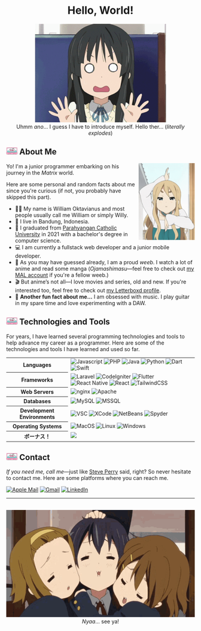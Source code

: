 <!-- HELLO -->

<div align="center">

# Hello, World!

<div align="center">
    <div>
        <img max-width="80%" min-width="40%" alt="Mio Akiyama" src="images/mio-akiyama-shocked.gif">
    </div>
    Uhmm <i>ano</i>... I guess I have to introduce myself. Hello ther... (<i>literally explodes</i>)
</div>

</div>

<!-- ABOUT ME -->

## <img width="30px" float="left" alt="Cassette" src="images/cassette.gif"> About Me

<img width="150px" align="right" alt="Tsumugi Kotobuki" src="images/mugi-kotobuki-fish.gif">
Yo! I'm a junior programmer embarking on his journey in the <i>Matrix</i> world.

Here are some personal and random facts about me since you're curious (if not, you probably have skipped this part).

<ul>
    <li> 👨‍💻 My name is William Oktavianus and most people usually call me William or simply Willy. </li>
    <li> 🏡 I live in Bandung, Indonesia. </li>
    <li> 🏫 I graduated from <a href="https://unpar.ac.id">Parahyangan Catholic University</a> in 2021 with a bachelor's degree in computer science. </li>
    <li> 💻 I am currently a fullstack web developer and a junior mobile developer. </li>
    <li> 👺 As you may have guessed already, I am a proud <i>weeb</i>. I watch a lot of anime and read some manga (<i>Ojamashimasu</i>—feel free to check out <a href="https://myanimelist.net/profile/coolcat082">my MAL account</a> if you're a fellow weeb.) </li>
    <li> 🎬 But anime’s not all—I love movies and series, old and new. If you're interested too, feel free to check out <a href="https://letterboxd.com/williamo1099">my Letterboxd profile</a>.</li>
    <li> 🎸 <b>Another fun fact about me&hellip;</b> I am obsessed with music. I play guitar in my spare time and love experimenting with a DAW. </li>
</ul>

<!-- TECHNOLOGIES AND TOOL -->

## <img width="30px" float="left" alt="Cassette" src="images/cassette.gif"> Technologies and Tools

For years, I have learned several programming technologies and tools to help advance my career as a programmer. Here are some of the technologies and tools I have learned and used so far.

<table>
    <tr>
        <th> Languages </th>
        <td>
            <!-- JavaScript -->
            <img src="https://img.shields.io/badge/javascript-%23323330.svg?style=for-the-badge&logo=javascript&logoColor=%23F7DF1E" alt="Javascript">
            <!-- PHP -->
            <img src="https://img.shields.io/badge/php-%23777BB4.svg?style=for-the-badge&logo=php&logoColor=white" alt="PHP">
            <!-- Java -->
            <img src="https://img.shields.io/badge/java-%23ED8B00.svg?style=for-the-badge&logo=openjdk&logoColor=white" alt="Java">
            <!-- Python -->
            <img src="https://img.shields.io/badge/python-3670A0?style=for-the-badge&logo=python&logoColor=ffdd54" alt="Python">
            <!-- Dart -->
            <img src="https://img.shields.io/badge/dart-%230175C2.svg?style=for-the-badge&logo=dart&logoColor=white" alt="Dart">
            <!-- Swift -->
            <img src="https://img.shields.io/badge/swift-F54A2A?style=for-the-badge&logo=swift&logoColor=white" alt="Swift">
        </td>
    </tr>
    <tr>
        <th> Frameworks </th>
        <td>
            <!-- Laravel -->
            <img src="https://img.shields.io/badge/laravel-%23FF2D20.svg?style=for-the-badge&logo=laravel&logoColor=white" alt="Laravel">
            <!-- CodeIgniter -->
            <img src="https://img.shields.io/badge/CodeIgniter-%23EF4223.svg?style=for-the-badge&logo=codeIgniter&logoColor=white" alt="CodeIgniter">
            <!-- Flutter -->
            <img src="https://img.shields.io/badge/Flutter-%2302569B.svg?style=for-the-badge&logo=Flutter&logoColor=white" alt="Flutter">
            <!-- React Native -->
            <img src="https://img.shields.io/badge/react_native-%2320232a.svg?style=for-the-badge&logo=react&logoColor=%2361DAFB" alt="React Native">
            <!-- React -->
            <img src="https://img.shields.io/badge/react-%2320232a.svg?style=for-the-badge&logo=react&logoColor=%2361DAFB" alt="React">
            <!-- Tailwind CSS -->
            <img src="https://img.shields.io/badge/tailwindcss-%2338B2AC.svg?style=for-the-badge&logo=tailwind-css&logoColor=white" alt="TailwindCSS">
        </td>
    </tr>
    <tr>
        <th> Web Servers </th>
        <td>
            <!-- nginx -->
            <img src="https://img.shields.io/badge/nginx-%23009639.svg?style=for-the-badge&logo=nginx&logoColor=white" alt="nginx">
            <!-- Apache -->
            <img src="https://img.shields.io/badge/apache-%23D42029.svg?style=for-the-badge&logo=apache&logoColor=white" alt="Apache">
        </td>
    </tr>
    <tr>
        <th> Databases </th>
        <td>
            <!-- MySQL -->
            <img src="https://img.shields.io/badge/mysql-%2300f.svg?style=for-the-badge&logo=mysql&logoColor=white" alt="MySQL">
            <!-- MSSQL -->
            <img src="https://img.shields.io/badge/Microsoft%20SQL%20Server-CC2927?style=for-the-badge&logo=microsoft%20sql%20server&logoColor=white" alt="MSSQL">
        </td>
    </tr>
    <tr>
        <th> Development Environments </th>
        <td>
            <!-- VSC -->
            <img src="https://img.shields.io/badge/Visual%20Studio%20Code-0078d7.svg?style=for-the-badge&logo=visual-studio-code&logoColor=white" alt="VSC">
            <!-- XCode -->
            <img src="https://img.shields.io/badge/Xcode-007ACC?style=for-the-badge&logo=Xcode&logoColor=white" alt="XCode">
            <!-- NetBeans -->
            <img src="https://img.shields.io/badge/NetBeansIDE-1B6AC6.svg?style=for-the-badge&logo=apache-netbeans-ide&logoColor=white" alt="NetBeans">
            <!-- Spyder -->
            <img src="https://img.shields.io/badge/Spyder-838485?style=for-the-badge&logo=spyder%20ide&logoColor=maroon" alt="Spyder">
        </td>
    </tr>
    <tr>
        <th> Operating Systems </th>
        <td>
            <!-- MacOS -->
            <img src="https://img.shields.io/badge/mac%20os-000000?style=for-the-badge&logo=macos&logoColor=F0F0F0" alt="MacOS">
            <!-- Linux -->
            <img src="https://img.shields.io/badge/Linux-FCC624?style=for-the-badge&logo=linux&logoColor=black" alt="Linux">
            <!-- Windows -->
            <img src="https://img.shields.io/badge/Windows-0078D6?style=for-the-badge&logo=windows&logoColor=white" alt="Windows">
        </td>
    </tr>
    <tr>
        <th> ボーナス！ </th>
        <td>
            <!-- YouTube Music -->
            <a href="https://music.youtube.com/channel/UCzqcfv5ee6rhlfDyWLqXmtA?si=d5FSrzjc_V4MLc8J"><img src="https://img.shields.io/badge/YouTube_Music-FF0000?style=for-the-badge&logo=youtube-music&logoColor=white"></a>
        </td>
    </tr>
</table>

<!-- CONTACT -->

## <img width="30px" float="left" alt="Cassette" src="images/cassette.gif"> Contact

<i>If you need me, call me</i>—just like <a href="https://steveperry.com">Steve Perry</a> said, right? So never hesitate to contact me. Here are some platforms where you can reach me.

<div>
    <!-- Email -->
    <a href="mailto:williamoktavianus@icloud.com"><img alt="Apple Mail" src="https://img.shields.io/badge/Apple%20Mail-007AFF?style=for-the-badge&logo=apple&logoColor=white"></a>
    <a href="mailto:williamoktavianus1099@gmail.com"><img alt="Gmail" src="https://img.shields.io/badge/Gmail-D14836?style=for-the-badge&logo=gmail&logoColor=white"></a>
    <!-- LinkedIn -->
    <a href="https://www.linkedin.com/in/williamo1099/"><img alt="LinkedIn" src="https://img.shields.io/badge/LinkedIn-0077B5?style=for-the-badge&logo=linkedin&logoColor=white"></a>
</div>

<hr>
<br>

<div align="center">
    <div>
        <img max-width="70%" min-width="40%" alt="Ritsu Tainaka, Yui Hirasawa, Azunyan Nakano" src="images/yui-ritsu-azusa-hug.gif">
    </div>
    <i>Nyaa</i>... see ya!
</div>
